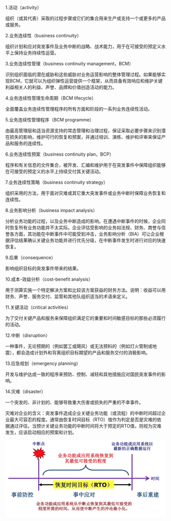 1.活动（activity）

组织（或其代表）采取的过程步骤或它们的集合用来生产或支持一个或更多的产品或服务。

2.业务连续性（business continuity）

组织计划和应对突发事件及业务中断的战略、战术能力，用于在可接受的预定义水平上保持业务持续性运营。

3.业务连续性管理（business continuity management，BCM）

识别组织面临的潜在威胁和这些威胁对业务运营影响的整体管理过程。如果能够实现BCM，它就可以为组织弹性运营提供一个框架，从而具备有效响应和维护关键利益相关人的利益、声誉、品牌和价值创造活动的能力。

4.业务连续性管理生命周期（BCM lifecycle）

全面覆盖业务连续性管理程序的所有方面和阶段的一系列业务连续性活动。

5.业务连续性管理程序（BCM programme）

由最高管理层和适当资源支持的常态管理和治理过程，保证采取必要步骤来识别潜在损失的影响，维护可行的恢复和预案，并通过培训、演练、维护和评审来保证产品和服务的连续性。

6.业务连续性预案（business continuity plan，BCP）

程序和有关信息的文件集合，被开发、汇编和维护用于在突发事件中保障组织能够在可接受的预定义的水平上持续交付其关键活动。

7.业务连续性策略（business continuity strategy）

组织采用的方法，用于面对灾难或其它重大突发事件或业务中断时保障业务恢复和连续性。

8.业务影响分析（business impact analysis）

分析业务功能的过程，以及业务中断造成的影响。在遭遇中断事件的时候，企业同时恢复所有业务功能并不太实际。企业评估受影响的业务如法规、财务、商誉与信誉各方面，其功能在中断事件中可能受到冲击，业务影响分析（BIA）可让企业根据评估结果确认关键业务功能并进行优先分级，在中断事件发生时进行对应的快速恢复。

9.后果（consequence）

影响组织目标的突发事件带来的结果。

10.成本-效益分析（cost-benefit analysis）

用于测算实施一个特定解决方案和比较该方案获益的财务方法。说明：收益可以用财务、声誉、服务交付、监管和其他队组织适当的术语来定义。

11.关键活动（critical activities）

为了交付关键产品和服务来保障组织满足它的重要和时间敏感目标的那些必须履行的活动。

12.中断（disruption）

一种事件，无论预期的（例如罢工或飓风）或无法预料的（例如灯火管制或地震），都会造成计划外和背离组织目标期望的产品和服务交付的消极影响。

13.应急规划（emergency planning）

开发与维护达成一致的程序来预防、控制、减轻和其他措施应对国民突发事件的影响。

14.灾难（disaster）

一个突发的、非计划的、能够导致重大伤害或损失的严重的不幸事件。

灾难对企业的含义：突发事件造成企业关键业务功能（或流程）的中断时间超过企业最大可容忍的程度。通常由恢复时间目标（RTO）值作为判定是否是灾难的依据通过评估，当预计关键业务功能的中断时间将大于预定的RTO值，则视为灾难发生，应该启动相应的预案和计划。

![](/assets/import.png)

